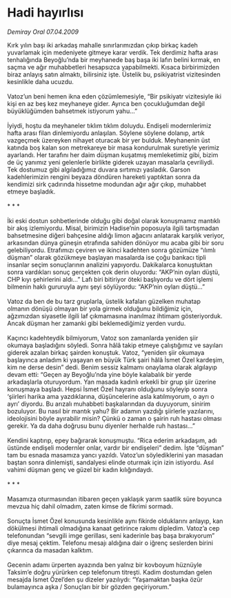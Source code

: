 # Hadi hayırlısı

*Demiray Oral 07.04.2009*

<div class="taraf_structure_2col_1zq">
<div class="margen_n">



 <p>Kırk yılın başı iki arkadaş mahalle sınırlarımızdan çıkıp birkaç kadeh yuvarlamak için medeniyete gitmeye karar verdik. Tek derdimiz hafta arası tenhalığında Beyoğlu’nda bir meyhanede baş başa iki lafın belini kırmak, en saçma ve ağır muhabbetleri hesapsızca yapabilmekti. Kısaca birbirimizden biraz anlayış satın almaktı, bilirsiniz işte. Üstelik bu, psikiyatrist vizitesinden kesinlikle daha ucuzdu. <br/><br/>Vatoz’un beni hemen ikna eden çözümlemesiyle, “Bir psikiyatr vizitesiyle iki kişi en az beş kez meyhaneye gider. Ayrıca ben çocukluğumdan değil büyüklüğümden bahsetmek istiyorum yahu...” <br/><br/>İyiydi, hoştu da meyhaneler tıklım tıklım doluydu. Endişeli modernlerimiz hafta arası filan dinlemiyordu anlaşılan. Söylene söylene dolanıp, artık vazgeçmek üzereyken nihayet oturacak bir yer bulduk. Meyhanenin üst katında boş kalan son metrekareye bir masa kondurulmak suretiyle yerimiz ayarlandı. Her tarafını her daim düşman kuşatmış memleketimiz gibi, bizim de üç yanımız yeni gelenlerle birlikte giderek uzayan masalarla çevriliydi. Tek dostumuz gibi algıladığımız duvara sırtımızı yasladık. Garson kadehlerimizin rengini beyaza döndüren hareketi yaptıktan sonra da kendimizi sirk çadırında hissetme modundan ağır ağır çıkıp, muhabbet etmeye başladık. <br/><br/>* * * <br/><br/>İki eski dostun sohbetlerinde olduğu gibi doğal olarak konuşmamız mantıklı bir akış izlemiyordu. Misal, birimizin Hadise’nin poposuyla ilgili tartışmadan bahsetmesine diğeri bahçesine aldığı limon ağacını anlatarak karşılık veriyor, arkasından dünya güneşin etrafında sahiden dönüyor mu acaba gibi bir soru gelebiliyordu. Etrafımızı çeviren ve ikinci kadehten sonra gözümüze “ılımlı düşman” olarak gözükmeye başlayan masalarda ise çoğu bankacı tipli insanlar seçim sonuçlarının analizini yapıyordu. Dakikalarca konuştuktan sonra vardıkları sonuç gerçekten çok derin oluyordu: “AKP’nin oyları düştü, CHP kıyı şehirlerini aldı...” Lafı biri bitiriyor öteki başlıyordu ve dört işlemi bilmenin haklı gururuyla aynı şeyi söylüyordu: “AKP’nin oyları düştü...” <br/><br/>Vatoz da ben de bu tarz gruplarla, üstelik kafaları güzelken muhatap olmanın dönüşü olmayan bir yola girmek olduğunu bildiğimiz için, ağzımızdan siyasetle ilgili laf çıkmamasına inanılmaz ihtimam gösteriyorduk. Ancak düşman her zamanki gibi beklemediğimiz yerden vurdu. <br/><br/>Kaçıncı kadehteydik bilmiyorum, Vatoz son zamanlarda yeniden şiir okumaya başladığını söyledi. Sonra hâlâ takip etmeye çalıştığımız ve sayıları giderek azalan birkaç şairden konuştuk. Vatoz, “yeniden şiir okumaya başlayınca anladım ki yaşayan en büyük Türk şairi hâlâ İsmet Özel kardeşim, kim ne derse desin” dedi. Benim sessiz kalmamı onaylama olarak algılayıp devam etti: “Geçen ay Beyoğlu’nda yine böyle kalabalık bir yerde arkadaşlarla oturuyordum. Yan masada kadınlı erkekli bir grup şiir üzerine konuşmaya başladı. Hepsi İsmet Özel hayranı olduğunu söyleyip sonra ‘şiirleri harika ama yazdıklarına, düşüncelerine asla katılmıyorum, o ayrı o ayrı’ diyordu. Bu arızalı muhabbeti başkalarından da duyuyorum, sinirim bozuluyor. Bu nasıl bir mantık yahu? Bir adamın yazdığı şiirlerle yazılarını, ideolojisini böyle ayırabilir misin? Çünkü o zaman o şairin ruh hastası olması gerekir. Ya da daha doğrusu bunu diyenler herhalde ruh hastası...” <br/><br/>Kendini kaptırıp, epey bağırarak konuşmuştu. “Rica ederim arkadaşım, adı üstünde endişeli modernler onlar, vardır bir endişeleri” dedim. İşte “düşman” tam bu esnada masamıza yancı yazıldı. Vatoz’un söylediklerini yan masadan baştan sonra dinlemişti, sandalyesi elinde oturmak için izin istiyordu. Asıl vahimi düşman genç ve güzel bir kadın kılığındaydı. <br/><br/>* * * <br/><br/>Masamıza oturmasından itibaren geçen yaklaşık yarım saatlik süre boyunca mevzua hiç dahil olmadım, zaten kimse de fikrimi sormadı. <br/><br/>Sonuçta İsmet Özel konusunda kesinlikle aynı fikirde olduklarını anlayıp, kan dökülmesi ihtimali olmadığına kanaat getirince rakımı dipledim. Vatoz’a cep telefonundan “sevgili imge gerillası, seni kaderinle baş başa bırakıyorum” diye mesaj çektim. Telefonu mesajı aldığına dair o iğrenç seslerden birini çıkarınca da masadan kalktım. <br/><br/>Gecenin adamı ürperten ayazında ben yalnız bir kovboyum hüznüyle Taksim’e doğru yürürken cep telefonum titreşti. Kadim dostumdan gelen mesajda İsmet Özel’den şu dizeler yazılıydı: “Yaşamaktan başka özür bulamayınca aşka / Sonuçları bir bir gözden geçiriyorum.”</p>
<br/>
<br/>
<br/>



<br/>


<div id="taraf_not">
</div>

</div>


</div>
